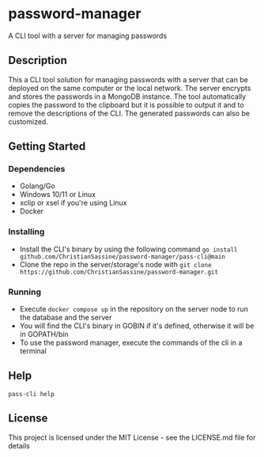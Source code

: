 # password-manager
A CLI tool with a server for managing passwords

## Description

This a CLI tool solution for managing passwords with a server that can be deployed on the same computer or the local network. The server encrypts and stores the passwords in a MongoDB instance. 
The tool automatically copies the password to the clipboard but it is possible to output it and to remove the descriptions of the CLI. The generated passwords can also be customized.

## Getting Started

### Dependencies

* Golang/Go
* Windows 10/11 or Linux
* xclip or xsel if you're using Linux
* Docker

### Installing

* Install the CLI's binary by using the following command ```go install github.com/ChristianSassine/password-manager/pass-cli@main```
* Clone the repo in the server/storage's node with ```git clone https://github.com/ChristianSassine/password-manager.git```

### Running

* Execute `docker compose up` in the repository on the server node to run the database and the server
* You will find the CLI's binary in GOBIN if it's defined, otherwise it will be in GOPATH/bin
* To use the password manager, execute the commands of the cli in a terminal

## Help

```
pass-cli help
```

## License

This project is licensed under the MIT License - see the LICENSE.md file for details
